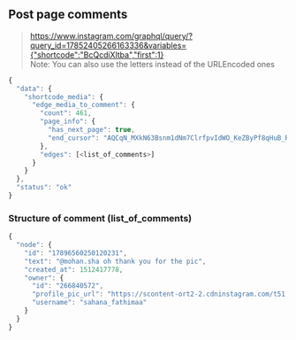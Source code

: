 ## Post page comments
> https://www.instagram.com/graphql/query/?query_id=17852405266163336&variables={"shortcode":"BcQcdiXltba","first":1}   
Note: You can also use the letters instead of the URLEncoded ones

```js
{
  "data": {
    "shortcode_media": {
      "edge_media_to_comment": {
        "count": 461,
        "page_info": {
          "has_next_page": true,
          "end_cursor": "AQCqN_MXkN63Bsnm1dNm7ClrfpvIdWO_KeZByPf8qHuB_RlqMZSZm46LX2yaoNI27igjadKcdVtK4nG73THDh4PPA4t5jqWUe-df2AytMZqzLw"
        },
        "edges": [<list_of_comments>]
      }
    }
  },
  "status": "ok"
}
```

### Structure of comment (list_of_comments)
```js
{
  "node": {
    "id": "17896560250120231",
    "text": "@mohan.sha oh thank you for the pic",
    "created_at": 1512417778,
    "owner": {
      "id": "266840572",
      "profile_pic_url": "https://scontent-ort2-2.cdninstagram.com/t51.2885-19/s150x150/18579717_1693158047375888_6891793205646327808_a.jpg",
      "username": "sahana_fathimaa"
    }
  }
}
```
